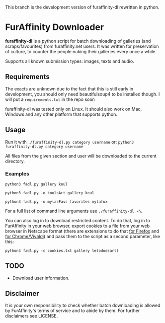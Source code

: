This branch is the development version of furaffinity-dl rewritten in python.

# FurAffinity Downloader
**furaffinity-dl** is a python script for batch downloading of galleries (and scraps/favourites) from furaffinity.net users.
It was written for preservation of culture, to counter the people nuking their galleries every once a while.

Supports all known submission types: images, texts and audio.

## Requirements
The exacts are unknown due to the fact that this is still early in development, you should only need beautifulsoup4 to be installed though. I will put a `requirements.txt` in the repo soon

furaffinity-dl was tested only on Linux. It should also work on Mac, Windows and any other platform that supports python.

## Usage
Run it with
 `./furaffinity-dl.py category username`
or:
 `python3 furaffinity-dl.py category username`

All files from the given section and user will be downloaded to the current directory.

### Examples
 `python3 fadl.py gallery koul`

 `python3 fadl.py -o koulsArt gallery koul`

 `python3 fadl.py -o mylasFavs favorites mylafox`

For a full list of command line arguments use `./furaffinity-dl -h`.

You can also log in to download restricted content. To do that, log in to FurAffinity in your web browser, export cookies to a file from your web browser in Netscape format (there are extensions to do that [for Firefox](https://addons.mozilla.org/en-US/firefox/addon/ganbo/) and [for Chrome/Vivaldi](https://chrome.google.com/webstore/detail/cookiestxt/njabckikapfpffapmjgojcnbfjonfjfg)) and pass them to the script as a second parameter, like this:

 `python3 fadl.py -c cookies.txt gallery letodoesartt`

## TODO
 * Download user information.

## Disclaimer
It is your own responsibility to check whether batch downloading is allowed by FurAffinity's terms of service and to abide by them. For further disclaimers see LICENSE.
